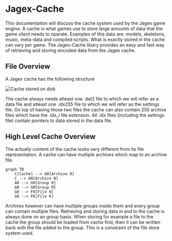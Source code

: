 # Jagex-Cache

This documentation will discuss the cache system used by the Jagex game engine. A cache is what games use to store large 
amounts of data that the game client needs to operate. Examples of this data are: models, skeletons, music, 
meta-data and compiled scripts. What is exactly stored in the cache can vary per game. The Jagex-Cache libary provides
an easy and fast way of retrieving and storing encoded data from the Jagex cache.

## File Overview
A Jagex cache has the following structure

![Cache stored on disk](images/FileOverview.svg)

The cache always needs atleast one .dat2 file to which we will refer as a data file and atleast one .idx255 file to 
which we will refer as the settings file. On top of having those two files the cache can also contain 255 archive
files which have the .idx_i file extension. All .idx files (including the settings file) contain pointers to data 
stored in the data file.

## High Level Cache Overview

The actually content of the cache looks very different from its file representation. A cache can have multiple 
archives which map to an archive file.

```mermaid
graph TB 
    C[Cache] --> A0[Archive 0]
    C --> AN[Archive N]
    A0 --> G0[Group 0]
    A0 --> GM[Group M]
    G0 --> F0[File 0]
    G0 --> FK[File K]
```

Archives however can have multiple groups inside them and every group can contain multiple files. Retrieving and
storing data in and to the cache is always done on an group basis. When storing for example a file to the cache the
group should be loaded from cache first, then it can be written back with the file added to the group. This is a 
constraint of the file store system used.